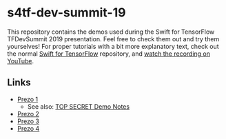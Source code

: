 # s4tf-dev-summit-19

This repository contains the demos used during the Swift for TensorFlow
TFDevSummit 2019 presentation. Feel free to check them out and try them
yourselves! For proper tutorials with a bit more explanatory text, check
out the normal [Swift for TensorFlow](https://github.com/tensorflow/swift)
repository, and [watch the recording on YouTube](https://www.youtube.com/watch?v=s65BigoMV_I).

## Links

 - [Prezo 1](https://colab.research.google.com/github/saeta/s4tf-dev-summit-19/blob/tmp/TF_Dev_Summit_2019_S4TF_Prezo_01_Basic_Workflow.ipynb)
     - See also: [TOP SECRET Demo Notes](https://gist.github.com/saeta/5eb757a598b9f74616b0e5a8d87c6d84)
 - [Prezo 2](https://colab.research.google.com/github/saeta/s4tf-dev-summit-19/blob/tmp/TF_Dev_Summit_2019_S4TF_Prezo_02_Interoperability.ipynb)
 - [Prezo 3](https://colab.research.google.com/github/saeta/s4tf-dev-summit-19/blob/tmp/TF_Dev_Summit_2019_S4TF_Prezo_03_Differential_Programming.ipynb)
 - [Prezo 4](https://colab.research.google.com/github/saeta/s4tf-dev-summit-19/blob/tmp/TF_Dev_Summit_2019_S4TF_Prezo_04_MiniGo.ipynb)
